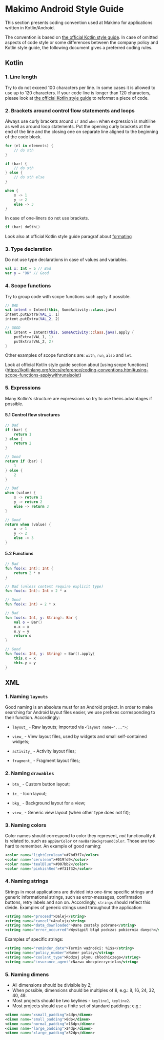 # Makimo Android Style Guide

This section presents coding convention used at Makimo for applications written
in Kotlin/Android.

The convention is based on [the official Kotlin style
guide](https://kotlinlang.org/docs/reference/coding-conventions.html).  In case
of omitted aspects of code style or some differences between the company policy
and Kotlin style guide, the following document gives a preferred coding rules.

## Kotlin

### 1. Line length

Try to do not exceed 100 characters per line. In some cases it is allowed to
use up to 120 characters. If your code line is longer than 120 characters,
please look at [the official Kotlin style
guide](https://kotlinlang.org/docs/reference/coding-conventions.html) to
reformat a piece of code.

### 2. Brackets around control flow statements and loops

Always use curly brackets around `if` and `when` when expression is multiline
as well as around loop statements. Put the opening curly brackets at the end of
the line and the closing one on separate line aligned to the beginning of the
code block.

```kotlin
for (el in elements) {
    // do sth
}
```

```kotlin
if (bar) {
    // do sth
} else {
    // do sth else
}
```

```kotlin
when {
    x -> 1
    y -> 2
    else -> 3
}
```

In case of one-liners do not use brackets.

```kotlin
if (bar) doSth()
```

Look also at official Kotlin style guide paragraf about
[formating](https://kotlinlang.org/docs/reference/coding-conventions.html#formatting)

### 3. Type declaration

Do not use type declarations in case of values and variables.

```kotlin
val x: Int = 5 // Bad
var y = "OK" // Good
```

### 4. Scope functions

Try to group code with scope functions such `apply` if possible.

```kotlin
// BAD
val intent = Intent(this, SomeActivity::class.java)
intent.putExtra(VAL_1, 1)
intent.putExtra(VAL_2, 2)

// GOOD
val intent = Intent(this, SomeActivity::class.java).apply {
    putExtra(VAL_1, 1)
    putExtra(VAL_2, 2)
}
```

Other examples of scope functions are: `with`, `run`, `also` and `let`.

Look at official Kotlin style guide section about [using scope functions]
(https://kotlinlang.org/docs/reference/coding-conventions.html#using-scope-functions-applywithrunalsolet)

### 5. Expressions

Many Kotlin's structure are expressions so try to use theirs advantages if
possible.

#### 5.1 Control flow structures

```kotlin
// Bad
if (bar) {
    return 1
} else {
    return 2
}

// Good
return if (bar) {
    1
} else {
    2
}
```

```kotlin
// Bad
when (value) {
    x -> return 1
    y -> return 2
    else -> return 3
}

// Good
return when (value) {
    x -> 1
    y -> 2
    else -> 3
}
```

#### 5.2 Functions

```kotlin
// Bad
fun foo(x: Int): Int {
    return 2 * x
}

// Bad (unless context require explicit type)
fun foo(x: Int): Int = 2 * x

// Good
fun foo(x: Int) = 2 * x
```

```kotlin
// Bad
fun foo(x: Int, y: String): Bar {
    val o = Bar()
    o.x = x
    o.y = y
    return o
}

// Good
fun foo(x: Int, y: String) = Bar().apply{
    this.x = x
    this.y = y
}
```

## XML

### 1. Naming `layouts`

Good naming is an absolute must for an Android project. In order to make
searching for Android layout files easier, we use prefixes corresponding
to their function. Accordingly:

* `layout_` - Raw layouts; imported via `<layout name="...">`;

* `view_` - View layout files, used by widgets and small self-contained widgets;

* `activity_` - Activity layout files;

* `fragment_` - Fragment layout files;


### 2. Naming `drawables`

* `btn_` - Custom button layout;

* `ic_` - Icon layout;

* `bkg_` - Background layout for a view;

* `view_` - Generic view layout (when other type does not fit);


### 3. Naming colors

Color names should correspond to color they represent, *not* functionality
it is related to, such as `appBarColor` or `navBarBackgroundColor`.
Those are too hard to remember. An example of good naming:

```xml
<color name="lightCerulean">#7bd3f7</color>
<color name="cerulean">#019fd9</color>
<color name="tealBlue">#007bb2</color>
<color name="pinkishRed">#f31f32</color>
```

### 4. Naming strings

Strings in most applications are divided into one-time specific strings
and generic informational strings, such as error-messages, confirmation
buttons, retry labels and son on. Accordingly, `strings` should reflect
this divide. Examples of generic strings used throughout the application:

```xml
<string name="proceed">Dalej</string>
<string name="cancel">Anuluj</string>
<string name="data_downloaded">Dane zostały pobrane</string>
<string name="error_occurred">Wystąpił błąd podczas pobiernia danych</string>
```

Examples of specific strings:

```xml
<string name="reminder_date">Termin ważności: %1$s</string>
<string name="policy_number">Numer polisy</string>
<string name="coolant_type">Rodzaj płynu chłodniczego</string>
<string name="insurance_agent">Nazwa ubezpieczyciela</string>
```

### 5. Naming dimens

* All dimensions should be divisible by 2;
* When possible, dimensions should be multiples of 8, e.g.: 8, 16, 24, 32, 40, 48.
* Most projects should be two keylines - `keyline1`, `keyline2`.
* Most projects should use a finite set of standard paddings; e.g.:

```xml
<dimen name="xsmall_padding">4dp</dimen>
<dimen name="small_padding">8dp</dimen>
<dimen name="normal_padding">16dp</dimen>
<dimen name="large_padding">24dp</dimen>
<dimen name="xlarge_padding">32dp</dimen>
```
